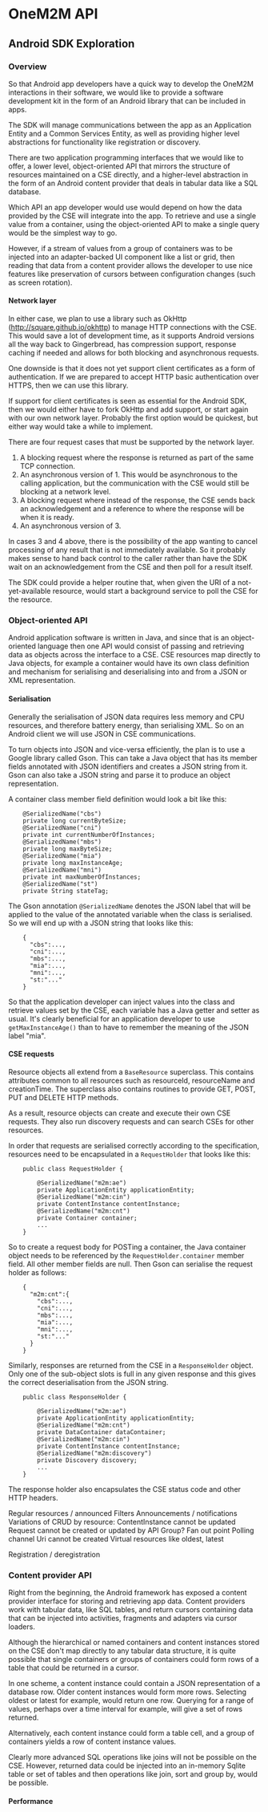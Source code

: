 OneM2M API
==========
Android SDK Exploration
-----------------------

### Overview

So that Android app developers have a quick way to develop the OneM2M
interactions in their software, we would like to provide a software
development kit in the form of an Android library that can be included in
apps.

The SDK will manage communications between the app as an Application Entity
and a Common Services Entity, as well as providing higher level abstractions
for functionality like registration or discovery.

There are two application programming interfaces that we would like to offer,
a lower level, object-oriented API that mirrors the structure of resources
maintained on a CSE directly, and a higher-level abstraction in the form of
an Android content provider that deals in tabular data like a SQL database.

Which API an app developer would use would depend on how the data provided by
the CSE will integrate into the app.  To retrieve and use a single value from
a container, using the object-oriented API to make a single query would be
the simplest way to go.

However, if a stream of values from a group of containers was to be injected
into an adapter-backed UI component like a list or grid, then reading that
data from a content provider allows the developer to use nice features like
preservation of cursors between configuration changes (such as screen
rotation).

#### Network layer

In either case, we plan to use a library such as OkHttp
(http://square.github.io/okhttp) to manage HTTP connections with the CSE.
This would save a lot of development time, as it supports Android versions
all the way back to Gingerbread, has compression support, response caching if
needed and allows for both blocking and asynchronous requests.

One downside is that it does not yet support client certificates as a form of
authentication.  If we are prepared to accept HTTP basic authentication over
HTTPS, then we can use this library.

If support for client certificates is seen as essential for the Android SDK,
then we would either have to fork OkHttp and add support, or start again with
our own network layer.  Probably the first option would be quickest, but
either way would take a while to implement.

There are four request cases that must be supported by the network layer.

1. A blocking request where the response is returned as part of the same TCP
connection.
2. An asynchronous version of 1.  This would be asynchronous to the calling
application, but the communication with the CSE would still be blocking at a
network level.
3. A blocking request where instead of the response, the CSE sends back an
acknowledgement and a reference to where the response will be when it is
ready.
4. An asynchronous version of 3.

In cases 3 and 4 above, there is the possibility of the app wanting to cancel
processing of any result that is not immediately available.  So it probably
makes sense to hand back control to the caller rather than have the SDK wait
on an acknowledgement from the CSE and then poll for a result itself.

The SDK could provide a helper routine that, when given the URI of a
not-yet-available resource, would start a background service to poll the CSE
for the resource.

### Object-oriented API

Android application software is written in Java, and since that is an
object-oriented language then one API would consist of passing and retrieving
data as objects across the interface to a CSE.  CSE resources map directly to
Java objects, for example a container would have its own class definition and
mechanism for serialising and deserialising into and from a JSON or XML
representation.

#### Serialisation

Generally the serialisation of JSON data requires less memory and CPU
resources, and therefore battery energy, than serialising XML.  So on an
Android client we will use JSON in CSE communications.

To turn objects into JSON and vice-versa efficiently, the plan is to use a
Google library called Gson.  This can take a Java object that has its member
fields annotated with JSON identifiers and creates a JSON string from it.
Gson can also take a JSON string and parse it to produce an object
representation.

A container class member field definition would look a bit like this:

        @SerializedName("cbs")
        private long currentByteSize;
        @SerializedName("cni")
        private int currentNumberOfInstances;
        @SerializedName("mbs")
        private long maxByteSize;
        @SerializedName("mia")
        private long maxInstanceAge;
        @SerializedName("mni")
        private int maxNumberOfInstances;
        @SerializedName("st")
        private String stateTag;

The Gson annotation `@SerializedName` denotes the JSON label that will be
applied to the value of the annotated variable when the class is serialised.
So we will end up with a JSON string that looks like this:

        {
          "cbs":...,
          "cni":...,
          "mbs":...,
          "mia":...,
          "mni":...,
          "st:"..."
        }

So that the application developer can inject values into the class and
retrieve values set by the CSE, each variable has a Java getter and setter as
usual.  It's clearly beneficial for an application developer to use
`getMaxInstanceAge()` than to have to remember the meaning of the JSON label
"mia".

#### CSE requests

Resource objects all extend from a `BaseResource` superclass.  This contains
attributes common to all resources such as resourceId, resourceName and
creationTime.  The superclass also contains routines to provide GET, POST,
PUT and DELETE HTTP methods.

As a result, resource objects can create and execute their own CSE requests.
They also run discovery requests and can search CSEs for other resources.

In order that requests are serialised correctly according to the
specification, resources need to be encapsulated in a `RequestHolder` that looks
like this:

        public class RequestHolder {

            @SerializedName("m2m:ae")
            private ApplicationEntity applicationEntity;
            @SerializedName("m2m:cin")
            private ContentInstance contentInstance;
            @SerializedName("m2m:cnt")
            private Container container;
            ...
        }

So to create a request body for POSTing a container, the Java container object
needs to be referenced by the `RequestHolder.container` member field.  All other
member fields are null.  Then Gson can serialise the request holder as follows:

        {
          "m2m:cnt":{
            "cbs":...,
            "cni":...,
            "mbs":...,
            "mia":...,
            "mni":...,
            "st:"..."
          }
        }

Similarly, responses are returned from the CSE in a `ResponseHolder` object.
Only one of the sub-object slots is full in any given response and this gives
the correct deserialisation from the JSON string.

        public class ResponseHolder {

            @SerializedName("m2m:ae")
            private ApplicationEntity applicationEntity;
            @SerializedName("m2m:cnt")
            private DataContainer dataContainer;
            @SerializedName("m2m:cin")
            private ContentInstance contentInstance;
            @SerializedName("m2m:discovery")
            private Discovery discovery;
            ...
        }

The response holder also encapsulates the CSE status code and other HTTP
headers.

Regular resources / announced
Filters
Announcements / notifications
Variations of CRUD by resource:
  ContentInstance cannot be updated
  Request cannot be created or updated by API
  Group?
  Fan out point
  Polling channel Uri cannot be created
  Virtual resources like oldest, latest

Registration / deregistration


### Content provider API

Right from the beginning, the Android framework has exposed a content provider
interface for storing and retrieving app data.  Content providers work with
tabular data, like SQL tables, and return cursors containing data that can be
injected into activities, fragments and adapters via cursor loaders.

Although the hierarchical or named containers and content instances stored on
the CSE don't map directly to any tabular data structure, it is quite possible
that single containers or groups of containers could form rows of a table that
could be returned in a cursor.

In one scheme, a content instance could contain a JSON representation of a
database row.  Older content instances would form more rows.  Selecting
oldest or latest for example, would return one row.  Querying for a range of
values, perhaps over a time interval for example, will give a set of rows
returned.

Alternatively, each content instance could form a table cell, and a group of
containers yields a row of content instance values.

Clearly more advanced SQL operations like joins will not be possible on the
CSE.  However, returned data could be injected into an in-memory Sqlite table
or set of tables and then operations like join, sort and group by, would be
possible.

#### Performance


